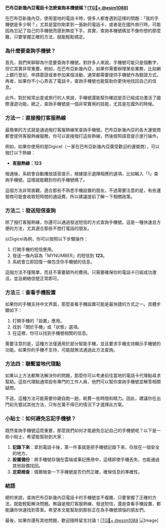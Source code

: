 **巴布亞新幾內亞電話卡怎麽查詢本機號碼？[[TG💪+ @esim1088](https://t.me/s/esim1088)]**

在巴布亞新幾內亞，使用當地的電話卡時，很多人都會遇到這樣的問題：「我的手機號是多少啊？」尤其是當你剛拿到一張新的電話卡，或者是在國外旅行時，可能因為忘記了自己的手機號而感到無從下手。其實，查詢本機號碼並不像你想的那麼難，只要掌握正確的方法，就能輕鬆搞定。

### 為什麼要查詢手機號？

首先，我們來聊聊為什麼要查詢手機號。對許多人來說，手機號可能只是個數字，但它其實非常重要。例如，在巴布亞新幾內亞，如果你需要辦理某些業務，比如網上銀行登記、申請簽證或者參加某個活動，通常都需要提供手機號作為驗證方式。再者，如果你不小心弄丟了電話卡，查詢手機號也能幫助你更快地找回自己的信息。

此外，對於經常出差或旅行的人來說，手機號還能幫你確認是否已經成功激活了國際漫遊功能。總之，查詢手機號是一個非常實用的技能，尤其是在國外的時候。

### 方法一：直接撥打客服熱線

最簡單的方式就是通過撥打客服熱線來查詢手機號。巴布亞新幾內亞的各大運營商都會提供客服熱線服務，你可以直接撥打這些熱線，然後按照語音提示進行操作。

例如，如果你使用的是Digicel（一家在巴布亞新幾內亞廣受歡迎的運營商），可以撥打以下熱線：

- **客服熱線：123**

撥通後，系統會自動播放語音提示，根據提示選擇相應的選項，比如輸入「1」查詢手機號，這樣就能聽到你的手機號碼了。

這個方法非常直觀，適合那些不熟悉手機設置的朋友。不過需要注意的是，有些運營商可能會收取短時間的通話費，所以建議提前了解一下相關政策。

### 方法二：發送短信查詢

除了撥打客服熱線，你還可以通過發送短信的方式查詢手機號。這是一種快速且方便的方法，尤其適合那些不想打電話的朋友。

以Digicel為例，你可以按照以下步驟操作：

1. 打開手機的短信應用。
2. 發送一條內容為「MYNUMBER」的短信到 **123**。
3. 系統會立即回復一條包含你手機號的信息。

這個方法不僅簡單，而且不需要額外的費用。只需要確保你的電話卡已經成功激活，並且網絡信號正常即可。

### 方法三：查看手機設置

如果你的手機支持中文界面，那麼查看手機設置可能是最快捷的方式之一。具體步驟如下：

1. 打開手機的「設置」應用。
2. 找到「關於手機」或「狀態」選項。
3. 在這裡，你可以找到手機號相關的信息。

需要注意的是，這種方法僅適用於部分智能手機，並且要求手機支持顯示手機號的功能。如果你的手機不支持，可能就無法通過此方法查詢。

### 方法四：聯繫當地代理點

如果以上方法都無法解決你的問題，那麼你可以考慮前往當地的電話卡代理點尋求幫助。這些代理點通常設有專門的工作人員，他們可以幫你查詢手機號並解答相關疑問。

不過，這種方法可能需要你親自跑一趟，耗費一些時間和精力。因此，建議你在出門前先嘗試其他方法，只有在萬不得已的情況下才選擇此方案。

### 小貼士：如何避免忘記手機號？

既然查詢手機號這麼重要，那麼我們如何才能避免忘記自己的手機號呢？以下是一些小貼士，希望能幫助到大家：

1. **記錄下來**：拿到電話卡後，第一件事就是把手機號記錄下來，存放在一個安全的地方。
2. **設置備份**：將手機號存儲在雲端或筆記應用中，這樣即使手機丟失，也能通過其他設備找回。
3. **定期檢查**：偶爾檢查一下手機號是否仍然正確，確保信息的準確性。

### 結語

總的來說，查詢巴布亞新幾內亞電話卡的手機號並不複雜，只要掌握了正確的方法，就能輕鬆解決問題。無論是撥打客服熱線、發送短信，還是查看手機設置，都能讓你快速找到答案。希望本文能幫助到那些正在為手機號煩惱的朋友們。

最後，如果你還有其他問題，歡迎隨時留言討論！[[TG💪+ @esim1088](https://t.me/s/esim1088) ![Image](https://i.postimg.cc/4NQfJmqS/Snipaste-2025-05-13-00-14-12.png)]